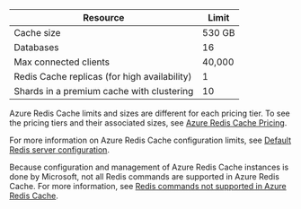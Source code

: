 | Resource                                    | Limit                                  |
|---------------------------------------------|----------------------------------------|
| Cache size                                  | 530 GB |
| Databases                                   | 16                                     |
| Max connected clients                       | 40,000                                 |
| Redis Cache replicas (for high availability) | 1 |
| Shards in a premium cache with clustering    | 10 |

Azure Redis Cache limits and sizes are different for each pricing tier. To see the pricing tiers and their associated sizes, see [Azure Redis Cache Pricing](/home/features/cache/#price).

For more information on Azure Redis Cache configuration limits, see [Default Redis server configuration](/documentation/articles/cache-configure#default-redis-server-configuration).

Because configuration and management of Azure Redis Cache instances is done by Microsoft, not all Redis commands are supported in Azure Redis Cache. For more information, see [Redis commands not supported in Azure Redis Cache](/documentation/articles/cache-configure#redis-commands-not-supported-in-azure-redis-cache).